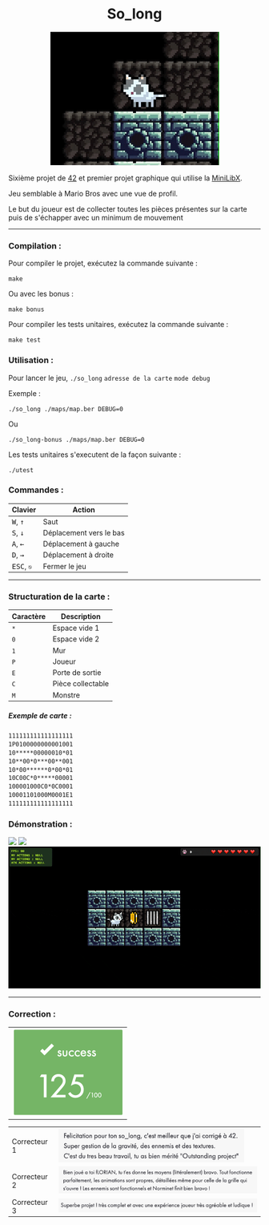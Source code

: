 <h1 align="center">So_long</h1>

<div align="center"><img src="./img/video4.gif" /></div>

Sixième projet de [42](https://42.fr/) et premier projet graphique qui utilise la [MiniLibX](https://harm-smits.github.io/42docs/libs/minilibx).

Jeu semblable à Mario Bros avec une vue de profil.

Le but du joueur est de collecter toutes les pièces présentes sur la carte puis de s'échapper avec un minimum de mouvement

---

### Compilation :

Pour compiler le projet, exécutez la commande suivante :

```
make
```

Ou avec les bonus :

```
make bonus
```

Pour compiler les tests unitaires, exécutez la commande suivante :

```
make test
```

### Utilisation :

Pour lancer le jeu, `./so_long` `adresse de la carte` `mode debug`

Exemple :

```
./so_long ./maps/map.ber DEBUG=0
```

Ou

```
./so_long-bonus ./maps/map.ber DEBUG=0
```

Les tests unitaires s'executent de la façon suivante :

```
./utest
```

### Commandes :

| Clavier | Action |
|---|---|
| <kbd>W</kbd>, <kbd>↑</kbd>| Saut |
| <kbd>S</kbd>, <kbd>↓</kbd>| Déplacement vers le bas |
| <kbd>A</kbd>, <kbd>←</kbd>| Déplacement à gauche |
| <kbd>D</kbd>, <kbd>→</kbd>| Déplacement à droite |
| <kbd>ESC</kbd>, `⎋`| Fermer le jeu |
---
### Structuration de la carte :

| Caractère | Description|
|--|--|
| `*` | Espace vide 1 |
| `0` | Espace vide 2 |
| `1` | Mur |
| `P` | Joueur |
| `E` | Porte de sortie |
| `C` | Pièce collectable |
| `M` | Monstre |

##### Exemple de carte :

```txt
111111111111111111
1P0100000000001001
10*****00000010*01
10**00*0***00**001
10*00******0*00*01
10C00C*0*****00001
100001000C0*0C0001
10001101000M0001E1
111111111111111111
```

### Démonstration :

<img src="./img/video1.gif" />
 
<img src="./img/video2.gif" />
 
<img src="./img/video3.gif" />

---
### Correction :

| |
| --- |
| <img src="./img/note.png" style="zoom: 50%;" /> |

| | |
| --- | --- |
| Correcteur 1 | <img src="./img/correction1.png" style="zoom: 67%;" /> |
| Correcteur 2 | <img src="./img/correction2.png" style="zoom:67%;" /> |
| Correcteur 3 | <img src="./img/correction3.png" style="zoom:67%;" /> |

